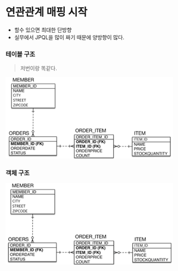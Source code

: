 # 연관관계 매핑 시작
- 할수 있으면 최대한 단방향
- 실무에서 JPQL을 많이 짜기 때문에 양방향이 많다.

### 테이블 구조
> 저번이랑 똑같다.

<img width=450px src=./img/data-driven-design-table.png>

### 객체 구조
<img width=450px src=./img/relationship-mapping-start-object.png>

